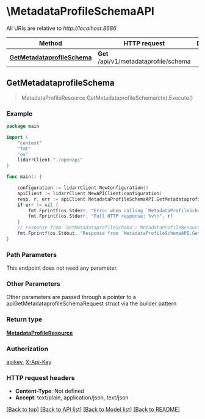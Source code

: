 # \MetadataProfileSchemaAPI

All URIs are relative to *http://localhost:8686*

Method | HTTP request | Description
------------- | ------------- | -------------
[**GetMetadataprofileSchema**](MetadataProfileSchemaAPI.md#GetMetadataprofileSchema) | **Get** /api/v1/metadataprofile/schema | 



## GetMetadataprofileSchema

> MetadataProfileResource GetMetadataprofileSchema(ctx).Execute()



### Example

```go
package main

import (
    "context"
    "fmt"
    "os"
    lidarrClient "./openapi"
)

func main() {

    configuration := lidarrClient.NewConfiguration()
    apiClient := lidarrClient.NewAPIClient(configuration)
    resp, r, err := apiClient.MetadataProfileSchemaAPI.GetMetadataprofileSchema(context.Background()).Execute()
    if err != nil {
        fmt.Fprintf(os.Stderr, "Error when calling `MetadataProfileSchemaAPI.GetMetadataprofileSchema``: %v\n", err)
        fmt.Fprintf(os.Stderr, "Full HTTP response: %v\n", r)
    }
    // response from `GetMetadataprofileSchema`: MetadataProfileResource
    fmt.Fprintf(os.Stdout, "Response from `MetadataProfileSchemaAPI.GetMetadataprofileSchema`: %v\n", resp)
}
```

### Path Parameters

This endpoint does not need any parameter.

### Other Parameters

Other parameters are passed through a pointer to a apiGetMetadataprofileSchemaRequest struct via the builder pattern


### Return type

[**MetadataProfileResource**](MetadataProfileResource.md)

### Authorization

[apikey](../README.md#apikey), [X-Api-Key](../README.md#X-Api-Key)

### HTTP request headers

- **Content-Type**: Not defined
- **Accept**: text/plain, application/json, text/json

[[Back to top]](#) [[Back to API list]](../README.md#documentation-for-api-endpoints)
[[Back to Model list]](../README.md#documentation-for-models)
[[Back to README]](../README.md)

